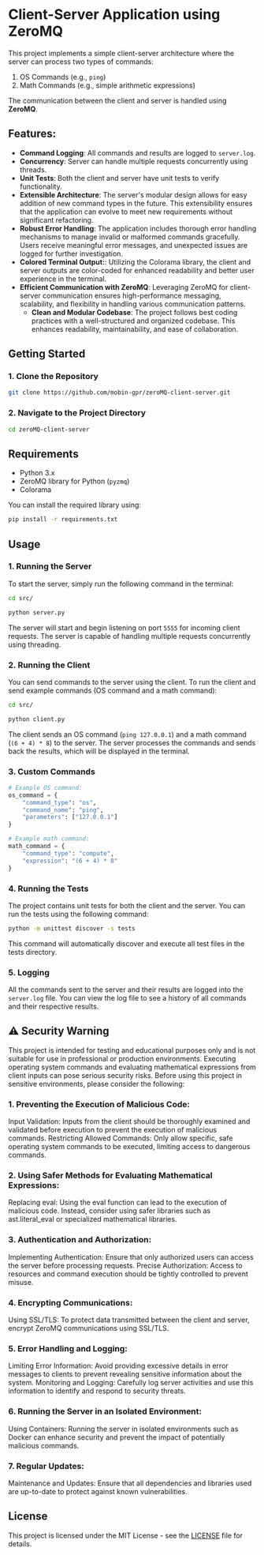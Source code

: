 # Client-Server Application using ZeroMQ

This project implements a simple client-server architecture where the server can process two types of commands:
1. OS Commands (e.g., `ping`)
2. Math Commands (e.g., simple arithmetic expressions)

The communication between the client and server is handled using **ZeroMQ**.

## Features:
- **Command Logging**: All commands and results are logged to `server.log`.
- **Concurrency**: Server can handle multiple requests concurrently using threads.
- **Unit Tests**: Both the client and server have unit tests to verify functionality.
- **Extensible Architecture**: The server's modular design allows for easy addition of new command types in the future. This extensibility ensures that the application can evolve to meet new requirements without significant refactoring.
- **Robust Error Handling**: The application includes thorough error handling mechanisms to manage invalid or malformed commands gracefully. Users receive meaningful error messages, and unexpected issues are logged for further investigation.
- **Colored Terminal Output:**: Utilizing the Colorama library, the client and server outputs are color-coded for enhanced readability and better user experience in the terminal.
- **Efficient Communication with ZeroMQ**: Leveraging ZeroMQ for client-server communication ensures high-performance messaging, scalability, and flexibility in handling various communication patterns.
  - **Clean and Modular Codebase**: The project follows best coding practices with a well-structured and organized codebase. This enhances readability, maintainability, and ease of collaboration.


## Getting Started

### 1. Clone the Repository

```bash
git clone https://github.com/mobin-gpr/zeroMQ-client-server.git
```

### 2. Navigate to the Project Directory

```bash
cd zeroMQ-client-server
```

## Requirements

- Python 3.x
- ZeroMQ library for Python (`pyzmq`)
- Colorama

You can install the required library using:
```bash
pip install -r requirements.txt
```

## Usage

### 1. Running the Server

To start the server, simply run the following command in the terminal:

```bash
cd src/
```

```bash
python server.py
```
The server will start and begin listening on port `5555` for incoming client requests. The server is capable of handling multiple requests concurrently using threading.

### 2. Running the Client

You can send commands to the server using the client. To run the client and send example commands (OS command and a math command):

```bash
cd src/
```

```bash
python client.py
```

The client sends an OS command (`ping 127.0.0.1`) and a math command (`(6 + 4) * 8`) to the server. The server processes the commands and sends back the results, which will be displayed in the terminal.



### 3. Custom Commands

```python
# Example OS command:
os_command = {
    "command_type": "os",
    "command_name": "ping",
    "parameters": ["127.0.0.1"]
}

# Example math command:
math_command = {
    "command_type": "compute",
    "expression": "(6 + 4) * 8"
}
```

### 4. Running the Tests

The project contains unit tests for both the client and the server. You can run the tests using the following command:


```bash
python -m unittest discover -s tests
```

This command will automatically discover and execute all test files in the tests directory.

### 5. Logging

All the commands sent to the server and their results are logged into the  `server.log` file. You can view the log file to see a history of all commands and their respective results.

## ⚠️ Security Warning

This project is intended for testing and educational purposes only and is not suitable for use in professional or production environments. Executing operating system commands and evaluating mathematical expressions from client inputs can pose serious security risks. Before using this project in sensitive environments, please consider the following:

### 1. Preventing the Execution of Malicious Code:
Input Validation: Inputs from the client should be thoroughly examined and validated before execution to prevent the execution of malicious commands.
Restricting Allowed Commands: Only allow specific, safe operating system commands to be executed, limiting access to dangerous commands.
### 2. Using Safer Methods for Evaluating Mathematical Expressions:
Replacing eval: Using the eval function can lead to the execution of malicious code. Instead, consider using safer libraries such as ast.literal_eval or specialized mathematical libraries.
### 3. Authentication and Authorization:
Implementing Authentication: Ensure that only authorized users can access the server before processing requests.
Precise Authorization: Access to resources and command execution should be tightly controlled to prevent misuse.
### 4. Encrypting Communications:
Using SSL/TLS: To protect data transmitted between the client and server, encrypt ZeroMQ communications using SSL/TLS.
### 5. Error Handling and Logging:
Limiting Error Information: Avoid providing excessive details in error messages to clients to prevent revealing sensitive information about the system.
Monitoring and Logging: Carefully log server activities and use this information to identify and respond to security threats.
### 6. Running the Server in an Isolated Environment:
Using Containers: Running the server in isolated environments such as Docker can enhance security and prevent the impact of potentially malicious commands.
### 7. Regular Updates:
Maintenance and Updates: Ensure that all dependencies and libraries used are up-to-date to protect against known vulnerabilities.


## License

This project is licensed under the MIT License - see the [LICENSE](LICENSE) file for details.
